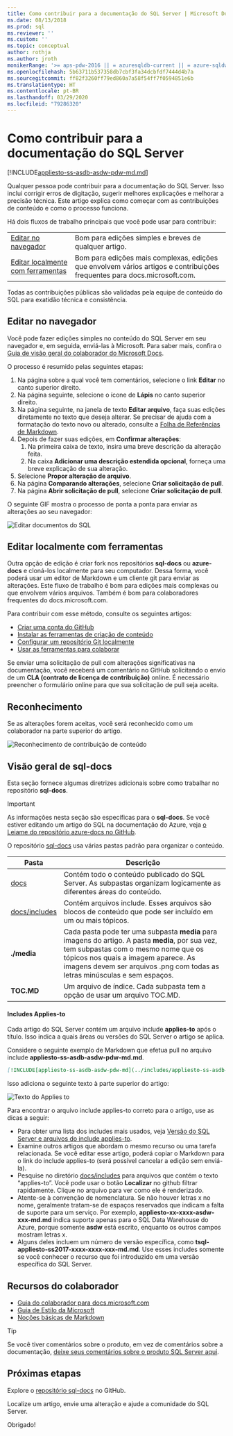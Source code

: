 ```yaml
---
title: Como contribuir para a documentação do SQL Server | Microsoft Docs
ms.date: 08/13/2018
ms.prod: sql
ms.reviewer: ''
ms.custom: ''
ms.topic: conceptual
author: rothja
ms.author: jroth
monikerRange: '>= aps-pdw-2016 || = azuresqldb-current || = azure-sqldw-latest || >= sql-server-2016 || >= sql-server-linux-2017 || = sqlallproducts-allversions'
ms.openlocfilehash: 5b63711b537358db7cbf3fa34dcbfdf7444d4b7a
ms.sourcegitcommit: ff82f3260ff79ed860a7a58f54ff7f0594851e6b
ms.translationtype: HT
ms.contentlocale: pt-BR
ms.lasthandoff: 03/29/2020
ms.locfileid: "79286320"
---
```

# <a name="how-to-contribute-to-sql-server-documentation"></a>Como contribuir para a documentação do SQL Server

[!INCLUDE[appliesto-ss-asdb-asdw-pdw-md.md](../includes/appliesto-ss-asdb-asdw-pdw-md.md)]

Qualquer pessoa pode contribuir para a documentação do SQL Server. Isso inclui corrigir erros de digitação, sugerir melhores explicações e melhorar a precisão técnica. Este artigo explica como começar com as contribuições de conteúdo e como o processo funciona.

Há dois fluxos de trabalho principais que você pode usar para contribuir:

|||
|---|---|
| [Editar no navegador](#githubui) | Bom para edições simples e breves de qualquer artigo. |
| [Editar localmente com ferramentas](#tools) | Bom para edições mais complexas, edições que envolvem vários artigos e contribuições frequentes para docs.microsoft.com. |

Todas as contribuições públicas são validadas pela equipe de conteúdo do SQL para exatidão técnica e consistência. 

## <a name="edit-in-your-browser"></a><a id="githubui"></a> Editar no navegador

Você pode fazer edições simples no conteúdo do SQL Server em seu navegador e, em seguida, enviá-las à Microsoft. Para saber mais, confira o [Guia de visão geral do colaborador do Microsoft Docs](https://docs.microsoft.com/contribute/#quick-edits-to-existing-documents). 

O processo é resumido pelas seguintes etapas: 

1. Na página sobre a qual você tem comentários, selecione o link **Editar** no canto superior direito.
1. Na página seguinte, selecione o ícone de **Lápis** no canto superior direito.
1. Na página seguinte, na janela de texto **Editar arquivo**, faça suas edições diretamente no texto que deseja alterar.
    Se precisar de ajuda com a formatação do texto novo ou alterado, consulte a [Folha de Referências de Markdown](https://github.com/adam-p/markdown-here/wiki/Markdown-Cheatsheet).
1. Depois de fazer suas edições, em **Confirmar alterações**:
    1. Na primeira caixa de texto, insira uma breve descrição da alteração feita.
    1. Na caixa **Adicionar uma descrição estendida opcional**, forneça uma breve explicação de sua alteração.
1. Selecione **Propor alteração de arquivo**.
1. Na página **Comparando alterações**, selecione **Criar solicitação de pull**. 
1. Na página **Abrir solicitação de pull**, selecione **Criar solicitação de pull**. 

O seguinte GIF mostra o processo de ponta a ponta para enviar as alterações ao seu navegador:

![Editar documentos do SQL](media/sql-server-docs-navigation-guide/edit-sql-docs.gif)

## <a name="edit-locally-with-tools"></a><a id="tools"></a> Editar localmente com ferramentas

Outra opção de edição é criar fork nos repositórios **sql-docs** ou **azure-docs** e cloná-los localmente para seu computador. Dessa forma, você poderá usar um editor de Markdown e um cliente git para enviar as alterações. Este fluxo de trabalho é bom para edições mais complexas ou que envolvem vários arquivos. Também é bom para colaboradores frequentes do docs.microsoft.com.

Para contribuir com esse método, consulte os seguintes artigos:

- [Criar uma conta do GitHub](https://docs.microsoft.com/contribute/get-started-setup-github)
- [Instalar as ferramentas de criação de conteúdo](https://docs.microsoft.com/contribute/get-started-setup-tools)
- [Configurar um repositório Git localmente](https://docs.microsoft.com/contribute/get-started-setup-local)
- [Usar as ferramentas para colaborar](https://docs.microsoft.com/contribute/how-to-write-workflows-major)

Se enviar uma solicitação de pull com alterações significativas na documentação, você receberá um comentário no GitHub solicitando o envio de um **CLA (contrato de licença de contribuição)** online. É necessário preencher o formulário online para que sua solicitação de pull seja aceita.

## <a name="recognition"></a>Reconhecimento

Se as alterações forem aceitas, você será reconhecido como um colaborador na parte superior do artigo.

![Reconhecimento de contribuição de conteúdo](./media/sql-server-docs-contribute/contribution-recognition.png)

## <a name="sql-docs-overview"></a>Visão geral de sql-docs

Esta seção fornece algumas diretrizes adicionais sobre como trabalhar no repositório **sql-docs**.

> [!IMPORTANT]
> As informações nesta seção são específicas para o **sql-docs**. Se você estiver editando um artigo do SQL na documentação do Azure, veja [o Leiame do repositório azure-docs no GitHub](https://github.com/MicrosoftDocs/azure-docs/blob/master/README.md).

O repositório [sql-docs](https://github.com/MicrosoftDocs/sql-docs) usa várias pastas padrão para organizar o conteúdo.

| Pasta | Descrição |
|---|---|
| [docs](https://github.com/MicrosoftDocs/sql-docs/tree/live/docs) | Contém todo o conteúdo publicado do SQL Server. As subpastas organizam logicamente as diferentes áreas do conteúdo. |
| [docs/includes](https://github.com/MicrosoftDocs/sql-docs/tree/live/docs/includes) | Contém arquivos include. Esses arquivos são blocos de conteúdo que pode ser incluído em um ou mais tópicos. |
| **./media** | Cada pasta pode ter uma subpasta **media** para imagens do artigo. A pasta **media**, por sua vez, tem subpastas com o mesmo nome que os tópicos nos quais a imagem aparece. As imagens devem ser arquivos .png com todas as letras minúsculas e sem espaços. |
| **TOC.MD** | Um arquivo de índice. Cada subpasta tem a opção de usar um arquivo TOC.MD. |

#### <a name="applies-to-includes"></a>Includes Applies-to

Cada artigo do SQL Server contém um arquivo include **applies-to** após o título. Isso indica a quais áreas ou versões do SQL Server o artigo se aplica.

Considere o seguinte exemplo de Markdown que efetua pull no arquivo include **appliesto-ss-asdb-asdw-pdw-md.md**.

```Markdown
[!INCLUDE[appliesto-ss-asdb-asdw-pdw-md](../includes/appliesto-ss-asdb-asdw-pdw-md.md)]
```

Isso adiciona o seguinte texto à parte superior do artigo:

![Texto do Applies to](./media/sql-server-docs-contribute/applies-to.png)

Para encontrar o arquivo include applies-to correto para o artigo, use as dicas a seguir:

- Para obter uma lista dos includes mais usados, veja [Versão do SQL Server e arquivos do include applies-to](applies-to-includes.md).
- Examine outros artigos que abordam o mesmo recurso ou uma tarefa relacionada. Se você editar esse artigo, poderá copiar o Markdown para o link do include applies-to (será possível cancelar a edição sem enviá-la).
- Pesquise no diretório [docs/includes](https://github.com/MicrosoftDocs/sql-docs/tree/live/docs/includes) para arquivos que contém o texto “applies-to”. Você pode usar o botão **Localizar** no github filtrar rapidamente. Clique no arquivo para ver como ele é renderizado.
- Atente-se à convenção de nomenclatura. Se não houver letras x no nome, geralmente tratam-se de espaços reservados que indicam a falta de suporte para um serviço. Por exemplo, **appliesto-xx-xxxx-asdw-xxx-md.md** indica suporte apenas para o SQL Data Warehouse do Azure, porque somente **asdw** está escrito, enquanto os outros campos mostram letras x.
- Alguns deles incluem um número de versão específica, como **tsql-appliesto-ss2017-xxxx-xxxx-xxx-md.md**. Use esses includes somente se você conhecer o recurso que foi introduzido em uma versão específica do SQL Server.

## <a name="contributor-resources"></a>Recursos do colaborador

- [Guia do colaborador para docs.microsoft.com](https://docs.microsoft.com/contribute/)
- [Guia de Estilo da Microsoft](https://docs.microsoft.com/teamblog/style-guide)
- [Noções básicas de Markdown](https://help.github.com/articles/getting-started-with-writing-and-formatting-on-github/)

> [!TIP]
> Se você tiver comentários sobre o produto, em vez de comentários sobre a documentação, [deixe seus comentários sobre o produto SQL Server aqui](https://feedback.azure.com/forums/908035-sql-server).

## <a name="next-steps"></a>Próximas etapas

Explore o [repositório sql-docs](https://github.com/MicrosoftDocs/sql-docs) no GitHub.

Localize um artigo, envie uma alteração e ajude a comunidade do SQL Server. 

Obrigado!
